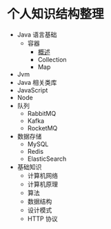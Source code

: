 # 个人知识结构整理

* Java 语言基础
  * 容器
    * [概述](/blob/master/java-language/container/summary.md)
    * Collection
    * Map
* Jvm
* Java 相关类库
* JavaScript
* Node
* 队列
  * RabbitMQ
  * Kafka
  * RocketMQ
* 数据存储
  * MySQL
  * Redis
  * ElasticSearch
* 基础知识
  * 计算机网络
  * 计算机原理
  * 算法
  * 数据结构
  * 设计模式
  * HTTP 协议

